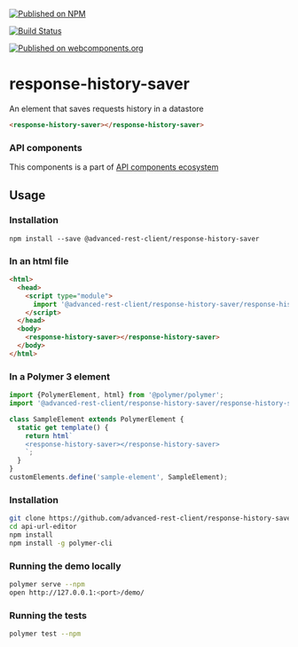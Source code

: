 [![Published on NPM](https://img.shields.io/npm/v/@advanced-rest-client/response-history-saver.svg)](https://www.npmjs.com/package/@advanced-rest-client/response-history-saver)

[![Build Status](https://travis-ci.org/advanced-rest-client/response-history-saver.svg?branch=stage)](https://travis-ci.org/advanced-rest-client/response-history-saver)

[![Published on webcomponents.org](https://img.shields.io/badge/webcomponents.org-published-blue.svg)](https://www.webcomponents.org/element/advanced-rest-client/response-history-saver)

# response-history-saver

An element that saves requests history in a datastore

```html
<response-history-saver></response-history-saver>
```

### API components

This components is a part of [API components ecosystem](https://elements.advancedrestclient.com/)

## Usage

### Installation
```
npm install --save @advanced-rest-client/response-history-saver
```

### In an html file

```html
<html>
  <head>
    <script type="module">
      import '@advanced-rest-client/response-history-saver/response-history-saver.js';
    </script>
  </head>
  <body>
    <response-history-saver></response-history-saver>
  </body>
</html>
```

### In a Polymer 3 element

```js
import {PolymerElement, html} from '@polymer/polymer';
import '@advanced-rest-client/response-history-saver/response-history-saver.js';

class SampleElement extends PolymerElement {
  static get template() {
    return html`
    <response-history-saver></response-history-saver>
    `;
  }
}
customElements.define('sample-element', SampleElement);
```

### Installation

```sh
git clone https://github.com/advanced-rest-client/response-history-saver
cd api-url-editor
npm install
npm install -g polymer-cli
```

### Running the demo locally

```sh
polymer serve --npm
open http://127.0.0.1:<port>/demo/
```

### Running the tests
```sh
polymer test --npm
```
